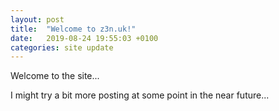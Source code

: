 ```yaml
---
layout: post
title:  "Welcome to z3n.uk!"
date:   2019-08-24 19:55:03 +0100
categories: site update
---
```

Welcome to the site...

I might try a bit more posting at some point in the near future...